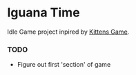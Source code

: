 # Iguana Time

Idle Game project inpired by [Kittens Game](https://kittensgame.com/web/#).

### TODO
  - Figure out first 'section' of game
